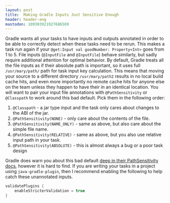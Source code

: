 ```yaml
---
layout: post
title:  Making Gradle Inputs Just Sensitive Enough
header: header-eng
mastodon: 109303921927686569
---
```


Gradle wants all your tasks to have inputs and outputs annotated in order to
be able to correctly detect when these tasks need to be rerun. This makes a task
run again if your `@get:Input val goodNumber: Property<Int>` goes from 1 to 5.
File inputs (`@InputFile` and `@InputFile`) behave similarly, but sadly require
additional attention for optimal behavior. By default, Gradle treats all the file
inputs as if their absolute path is important, so it uses full `/usr/mary/path/`
path for task input key calculation. This means that moving your source to a
different directory `/usr/mary/path2` results in no local build cache hits,
and even more importantly no remote cache hits for anyone else on the team
unless they happen to have their in an identical location. You will want to
pair your input file annotations with `@PathSensitivity` or `@Classpath` to
work around this bad default. Pick them in the following order:
1. `@Classpath` - a jar type input and the task only cares about changes to the ABI of the jar.
2. `@PathSensitivity(NONE)` - only care about the contents of the file.
3. `@PathSensitivity(NAME_ONLY)` - same as above, but also care about the simple file name.
4. `@PathSensitivity(RELATIVE)` - same as above, but you also use relative input path in your task.
5. `@PathSensitivity(ABSOLUTE)` - this is almost always a bug or a poor task design

Gradle does warn you about this bad default [deep in their PathSensitivity docs](https://docs.gradle.org/current/javadoc/org/gradle/api/tasks/PathSensitivity.html#ABSOLUTE),
however it is hard to find. If you are writing your tasks in a project using `java-gradle-plugin`,
then I recommend enabling the following to help catch these unannotated inputs.
```groovy
validatePlugins {
    enableStricterValidation = true
}
```
